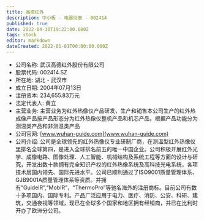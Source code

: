 ```yaml
---
title: 高德红外
description: 中小板 - 电器仪表 - 002414
published: true
date: 2022-04-30T19:22:00.000Z
tags: stock
editor: markdown
dateCreated: 2022-01-01T00:00:00.000Z
---
```


- 公司名称: 武汉高德红外股份有限公司
- 股票代码: 002414.SZ
- 所在地: 湖北 - 武汉市
- 成立日期: 2004年07月13日
- 注册资本: 234,655.83万元
- 法定代表人: 黄立
- 主营业务: 主营业务为红外热像仪产品研发，生产和销售本公司生产的红外热成像产品按产品形态分为红外热像仪整机产品和机芯产品，根据产品功能分为测温类产品和非测温类产品
- 公司官网: [www.wuhan-guide.com](www.wuhan-guide.com)
- 公司介绍: 公司是全球领先的红外热像仪专业研制厂商，在测温型红外热像仪里排名全球第四，是进入全球排名前五的唯一中国企业。公司积极开展红外光学、成像电路、图像处理、人工智能、机械结构及系统工程等方面的设计与研究，开发出数十款拥有完全知识产权的红外热像系统及高科技光电系统，各项技术居国内领先、国际先进水平。公司已顺利通过了ISO9001质量管理体系、GJB9001A质量管理体系等资质。并拥有“GuideIR”,“MobIR”，“ThermoPro”等驰名海外的注册商标。目前公司有数十多项国内、国际专利。产品广泛应用于电力、医疗、消防、公安、科研、建筑，交通夜视等领域，现已在全球多个国家和地区拥有经销商，并已在比利时开办了欧洲分公司。



